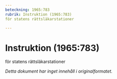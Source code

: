 ```yaml
---
beteckning: 1965:783
rubrik: Instruktion (1965:783)
för statens rättsläkarstationer

---
```

# Instruktion (1965:783)
för statens rättsläkarstationer

*Detta dokument har inget innehåll i originalformatet.*